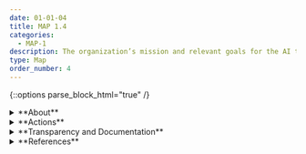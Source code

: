 ```yaml
---
date: 01-01-04
title: MAP 1.4
categories:
  - MAP-1
description: The organization’s mission and relevant goals for the AI technology are understood.
type: Map
order_number: 4
---
```


{::options parse_block_html="true" /}

<details>
<summary markdown="span">**About**</summary>
<br>
Socio-technical AI risks emerge from the interplay between technical development decisions and how a system is used, who operates it, and the social context into which it is deployed. Addressing these risks is complex and requires a commitment to understanding how contextual factors may interact with AI lifecycle actions. One such contextual factor is how organizational mission and identified system purpose create incentives within AI system design, development, and deployment tasks that may result in positive and negative impacts. By establishing comprehensive and explicit enumeration of AI system purpose and expectations, organizations can identify and manage these types of risks and benefits.

</details>

<details>
<summary markdown="span">**Actions**</summary>

* Reconcile documented concerns about system context of use or purpose against the organization's stated values, mission statements, social responsibility commitments, and AI principles.
* Reconsider the design, implementation strategy, or deployment of AI systems with potential impacts that do not reflect institutional values.

</details>

<details>
<summary markdown="span">**Transparency and Documentation**</summary>
<br>
**Organizations can document the following:**
- What goals and objectives does the entity expect to achieve by designing, developing, and/or deploying the AI system?
- To what extent are the model outputs consistent with the entity’s values and principles to foster public trust and equity?
- To what extent are the metrics consistent with system goals, objectives, and constraints, including ethical and compliance considerations?

**AI Transparency Resources:**
- GAO-21-519SP: AI Accountability Framework for Federal Agencies & Other Entities, [URL](https://www.gao.gov/products/gao-21-519sp).
- Intel.gov: AI Ethics Framework for Intelligence Community  - 2020, [URL](https://www.intelligence.gov/artificial-intelligence-ethics-framework-for-the-intelligence-community).
- WEF Model AI Governance Framework Assessment 2020, [URL](https://www.pdpc.gov.sg/-/media/Files/PDPC/PDF-Files/Resource-for-Organisation/AI/SGModelAIGovFramework2.pdf).

</details>

<details>
<summary markdown="span">**References**</summary>    
<br>
Algorithm Watch. AI Ethics Guidelines Global Inventory. [URL](https://inventory.algorithmwatch.org/)

Emanuel Moss and Jacob Metcalf. 2020. Ethics Owners: A New Model of Organizational Responsibility in Data-Driven Technology Companies. Data & Society Research Institute. [URL](https://datasociety.net/pubs/Ethics-Owners.pdf)

Future of Life Institute. Asilomar AI Principles. [URL](https://futureoflife.org/2017/08/11/ai-principles/)

Leonard Haas, Sebastian Gießler, and Veronika Thiel. 2020. In the realm of paper tigers – exploring the failings of AI ethics guidelines. (April 28, 2020). [URL](https://algorithmwatch.org/en/ai-ethics-guidelines-inventory-upgrade-2020/)

</details>




